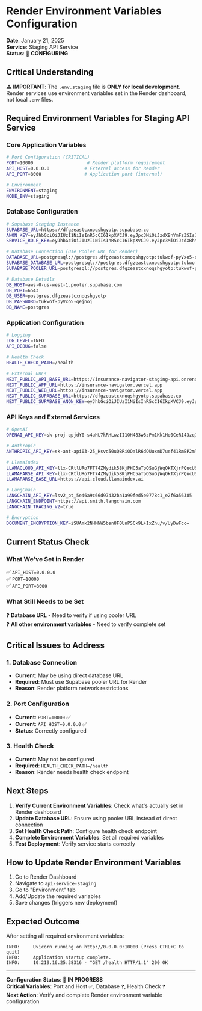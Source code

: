 # Render Environment Variables Configuration

**Date**: January 21, 2025  
**Service**: Staging API Service  
**Status**: 🔧 **CONFIGURING**  

## Critical Understanding

**⚠️ IMPORTANT**: The `.env.staging` file is **ONLY for local development**. Render services use environment variables set in the Render dashboard, not local `.env` files.

## Required Environment Variables for Staging API Service

### **Core Application Variables**
```bash
# Port Configuration (CRITICAL)
PORT=10000                    # Render platform requirement
API_HOST=0.0.0.0             # External access for Render
API_PORT=8000                # Application port (internal)

# Environment
ENVIRONMENT=staging
NODE_ENV=staging
```

### **Database Configuration**
```bash
# Supabase Staging Instance
SUPABASE_URL=https://dfgzeastcxnoqshgyotp.supabase.co
ANON_KEY=eyJhbGciOiJIUzI1NiIsInR5cCI6IkpXVCJ9.eyJpc3MiOiJzdXBhYmFzZSIsInJlZiI6ImRmZ3plYXN0Y3hub3FzaGd5b3RwIiwicm9sZSI6ImFub24iLCJpYXQiOjE3NTE2ODA0ODMsImV4cCI6MjA2NzI1NjQ4M30.wV0kgqo20D1EghH47bO-4MoXpksiyQ_bvANaZlzScyM
SERVICE_ROLE_KEY=eyJhbGciOiJIUzI1NiIsInR5cCI6IkpXVCJ9.eyJpc3MiOiJzdXBhYmFzZSIsInJlZiI6ImRmZ3plYXN0Y3hub3FzaGd5b3RwIiwicm9sZSI6ImFub24iLCJpYXQiOjE3NTE2ODA0ODMsImV4cCI6MjA2NzI1NjQ4M30.wV0kgqo20D1EghH47bO-4MoXpksiyQ_bvANaZlzScyM

# Database Connection (Use Pooler URL for Render)
DATABASE_URL=postgresql://postgres.dfgzeastcxnoqshgyotp:tukwof-pyVxo5-qejnoj@aws-0-us-west-1.pooler.supabase.com:6543/postgres
SUPABASE_DATABASE_URL=postgresql://postgres.dfgzeastcxnoqshgyotp:tukwof-pyVxo5-qejnoj@aws-0-us-west-1.pooler.supabase.com:6543/postgres
SUPABASE_POOLER_URL=postgresql://postgres.dfgzeastcxnoqshgyotp:tukwof-pyVxo5-qejnoj@aws-0-us-west-1.pooler.supabase.com:6543/postgres

# Database Details
DB_HOST=aws-0-us-west-1.pooler.supabase.com
DB_PORT=6543
DB_USER=postgres.dfgzeastcxnoqshgyotp
DB_PASSWORD=tukwof-pyVxo5-qejnoj
DB_NAME=postgres
```

### **Application Configuration**
```bash
# Logging
LOG_LEVEL=INFO
API_DEBUG=false

# Health Check
HEALTH_CHECK_PATH=/health

# External URLs
NEXT_PUBLIC_API_BASE_URL=https://insurance-navigator-staging-api.onrender.com
NEXT_PUBLIC_APP_URL=https://insurance-navigator.vercel.app
NEXT_PUBLIC_WEB_URL=https://insurance-navigator.vercel.app
NEXT_PUBLIC_SUPABASE_URL=https://dfgzeastcxnoqshgyotp.supabase.co
NEXT_PUBLIC_SUPABASE_ANON_KEY=eyJhbGciOiJIUzI1NiIsInR5cCI6IkpXVCJ9.eyJpc3MiOiJzdXBhYmFzZSIsInJlZiI6ImRmZ3plYXN0Y3hub3FzaGd5b3RwIiwicm9sZSI6ImFub24iLCJpYXQiOjE3NTE2ODA0ODMsImV4cCI6MjA2NzI1NjQ4M30.wV0kgqo20D1EghH47bO-4MoXpksiyQ_bvANaZlzScyM
```

### **API Keys and External Services**
```bash
# OpenAI
OPENAI_API_KEY=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

# Anthropic
ANTHROPIC_API_KEY=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

# LlamaIndex
LLAMACLOUD_API_KEY=llx-CRtlURo7FT74ZMydik58KjPHC5aTpOSuGjWqOkTXjrPQucUS
LLAMAPARSE_API_KEY=llx-CRtlURo7FT74ZMydik58KjPHC5aTpOSuGjWqOkTXjrPQucUS
LLAMAPARSE_BASE_URL=https://api.cloud.llamaindex.ai

# LangChain
LANGCHAIN_API_KEY=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
LANGCHAIN_ENDPOINT=https://api.smith.langchain.com
LANGCHAIN_TRACING_V2=true

# Encryption
DOCUMENT_ENCRYPTION_KEY=iSUAmk2NHMNW5bsn8F0UnPSCk9L+IxZhu/v/UyDwFcc=
```

## Current Status Check

### **What We've Set in Render**
✅ `API_HOST=0.0.0.0`  
✅ `PORT=10000`  
✅ `API_PORT=8000`  

### **What Still Needs to be Set**
❓ **Database URL** - Need to verify if using pooler URL  
❓ **All other environment variables** - Need to verify complete set  

## Critical Issues to Address

### **1. Database Connection**
- **Current**: May be using direct database URL
- **Required**: Must use Supabase pooler URL for Render
- **Reason**: Render platform network restrictions

### **2. Port Configuration**
- **Current**: `PORT=10000` ✅
- **Current**: `API_HOST=0.0.0.0` ✅
- **Status**: Correctly configured

### **3. Health Check**
- **Current**: May not be configured
- **Required**: `HEALTH_CHECK_PATH=/health`
- **Reason**: Render needs health check endpoint

## Next Steps

1. **Verify Current Environment Variables**: Check what's actually set in Render dashboard
2. **Update Database URL**: Ensure using pooler URL instead of direct connection
3. **Set Health Check Path**: Configure health check endpoint
4. **Complete Environment Variables**: Set all required variables
5. **Test Deployment**: Verify service starts correctly

## How to Update Render Environment Variables

1. Go to Render Dashboard
2. Navigate to `api-service-staging`
3. Go to "Environment" tab
4. Add/Update the required variables
5. Save changes (triggers new deployment)

## Expected Outcome

After setting all required environment variables:
```
INFO:     Uvicorn running on http://0.0.0.0:10000 (Press CTRL+C to quit)
INFO:     Application startup complete.
INFO:     10.219.16.25:38316 - "GET /health HTTP/1.1" 200 OK
```

---

**Configuration Status**: 🔧 **IN PROGRESS**  
**Critical Variables**: Port and Host ✅, Database ❓, Health Check ❓  
**Next Action**: Verify and complete Render environment variable configuration
